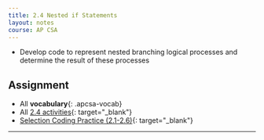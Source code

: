 ```yaml
---
title: 2.4 Nested if Statements
layout: notes
course: AP CSA
---
```


- Develop code to represent nested branching logical processes and determine the result of these processes

## Assignment

- All **vocabulary**{: .apcsa-vocab}
- All [2.4 activities](https://runestone.academy/ns/books/published/manvillehighschool_csawesome2_2526/topic-2-4-nested-ifs.html){: target="_blank"}
- [Selection Coding Practice (2.1-2.6)](https://runestone.academy/ns/books/published/manvillehighschool_csawesome2_2526/selection-practice-coding.html){: target="_blank"}

---

